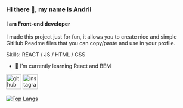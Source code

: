 
### Hi there 👋, my name is Andrii
#### I am Front-end developer
I made this project just for fun, it allows you to create nice and simple GitHub Readme files that you can copy/paste and use in your profile.

Skills:  REACT / JS / HTML / CSS

- 🌱 I’m currently learning React and BEM 


[<img src='https://cdn.jsdelivr.net/npm/simple-icons@3.0.1/icons/github.svg' alt='github' height='40'>](https://github.com/andriiafanasiev)  [<img src='https://cdn.jsdelivr.net/npm/simple-icons@3.0.1/icons/instagram.svg' alt='instagram' height='40'>](https://www.instagram.com/pechenkoandrii/)  

[![Top Langs](https://github-readme-stats.vercel.app/api/top-langs/?username=andriiafanasiev)](https://github.com/anuraghazra/github-readme-stats)


